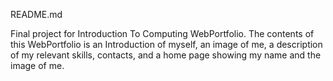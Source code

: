 README.md

Final project for Introduction To Computing WebPortfolio.
The contents of this WebPortfolio is an Introduction of myself, an image of me, a description of my relevant skills, contacts, and a home page showing my name and the image of me.

